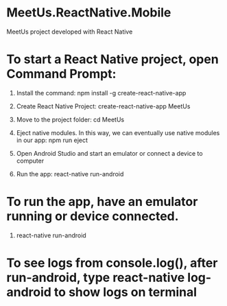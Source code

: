 # MeetUs.ReactNative.Mobile
MeetUs project developed with React Native

# To start a React Native project, open Command Prompt:

1) Install the command: npm install -g create-react-native-app

2) Create React Native Project: create-react-native-app MeetUs

3) Move to the project folder: cd MeetUs

4) Eject native modules. In this way, we can eventually use native modules in our app: npm run eject

5) Open Android Studio and start an emulator or connect a device to computer

6) Run the app: react-native run-android

# To run the app, have an emulator running or device connected.

1) react-native run-android

# To see logs from console.log(), after run-android, type react-native log-android to show logs on terminal

